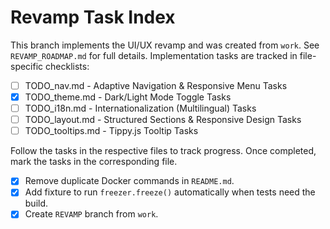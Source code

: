 # Revamp Task Index

This branch implements the UI/UX revamp and was created from `work`. See `REVAMP_ROADMAP.md` for full details. Implementation tasks are tracked in file-specific checklists:

- [ ] TODO_nav.md - Adaptive Navigation & Responsive Menu Tasks
- [x] TODO_theme.md - Dark/Light Mode Toggle Tasks
- [ ] TODO_i18n.md - Internationalization (Multilingual) Tasks
- [ ] TODO_layout.md - Structured Sections & Responsive Design Tasks
- [ ] TODO_tooltips.md - Tippy.js Tooltip Tasks

Follow the tasks in the respective files to track progress. Once completed, mark the tasks in the corresponding file.
- [x] Remove duplicate Docker commands in `README.md`.
- [x] Add fixture to run `freezer.freeze()` automatically when tests need the build.
- [x] Create `REVAMP` branch from `work`.
